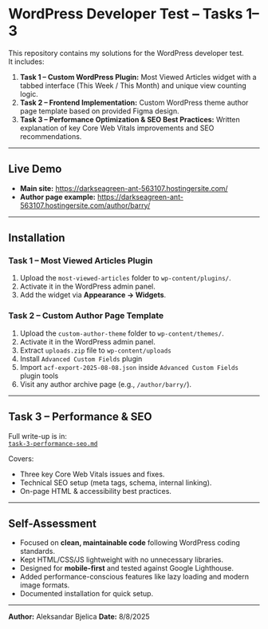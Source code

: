 # WordPress Developer Test – Tasks 1–3

This repository contains my solutions for the WordPress developer test.  
It includes:

1. **Task 1 – Custom WordPress Plugin:** Most Viewed Articles widget with a tabbed interface (This Week / This Month) and unique view counting logic.
2. **Task 2 – Frontend Implementation:** Custom WordPress theme author page template based on provided Figma design.
3. **Task 3 – Performance Optimization & SEO Best Practices:** Written explanation of key Core Web Vitals improvements and SEO recommendations.

---

## Live Demo

- **Main site:** https://darkseagreen-ant-563107.hostingersite.com/  
- **Author page example:** https://darkseagreen-ant-563107.hostingersite.com/author/barry/

---

## Installation

### Task 1 – Most Viewed Articles Plugin
1. Upload the `most-viewed-articles` folder to `wp-content/plugins/`.
2. Activate it in the WordPress admin panel.
3. Add the widget via **Appearance → Widgets**.

### Task 2 – Custom Author Page Template
1. Upload the `custom-author-theme` folder to `wp-content/themes/`.
2. Activate it in the WordPress admin panel.
3. Extract `uploads.zip` file to `wp-content/uploads`
4. Install `Advanced Custom Fields` plugin
5. Import `acf-export-2025-08-08.json` inside `Advanced Custom Fields` plugin tools
6. Visit any author archive page (e.g., `/author/barry/`).

---

## Task 3 – Performance & SEO

Full write-up is in:  
[`task-3-performance-seo.md`](task-3-performance-seo/performance-seo.md)  

Covers:
- Three key Core Web Vitals issues and fixes.
- Technical SEO setup (meta tags, schema, internal linking).
- On-page HTML & accessibility best practices.

---

## Self-Assessment

- Focused on **clean, maintainable code** following WordPress coding standards.
- Kept HTML/CSS/JS lightweight with no unnecessary libraries.
- Designed for **mobile-first** and tested against Google Lighthouse.
- Added performance-conscious features like lazy loading and modern image formats.
- Documented installation for quick setup.

---

**Author:** Aleksandar Bjelica
**Date:** 8/8/2025





